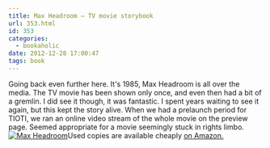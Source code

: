 ```yaml
---
title: Max Headroom — TV movie storybook
url: 353.html
id: 353
categories:
  - bookaholic
date: 2012-12-28 17:00:47
tags: book
---
```


Going back even further here. It's 1985, Max Headroom is all over the media. The TV movie has been shown only once, and even then had a bit of a gremlin. I did see it though, it was fantastic. I spent years waiting to see it again, but this kept the story alive. When we had a prelaunch period for TIOTI, we ran an online video stream of the whole movie on the preview page. Seemed appropriate for a movie seemingly stuck in rights limbo. [![Max Headroom](/wpimages/2012/12/maxheadroom.jpg)](http://www.neuromantics.net/blog/?attachment_id=354)Used copies are available cheaply [on Amazon.](http://www.amazon.co.uk/gp/offer-listing/0394747798/?ie=UTF8&camp=1634&condition=used&creative=19450&linkCode=ur2&tag=neuromantics-21 "Amazon UK")
